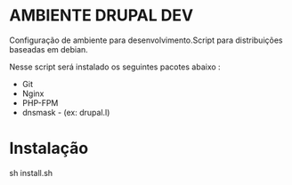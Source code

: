 AMBIENTE DRUPAL DEV
===================
Configuração de ambiente para desenvolvimento.Script para distribuições baseadas em debian.

Nesse script será instalado os seguintes pacotes abaixo :

* Git
* Nginx
* PHP-FPM
* dnsmask - (ex: drupal.l)


Instalação
==========
sh install.sh

